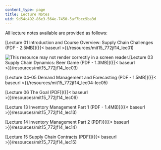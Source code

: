 ```yaml
---
content_type: page
title: Lecture Notes
uid: 9d54c492-86e3-564e-7450-5af7bcc9ba3d
---
```


All lecture notes available are provided as follows:

[Lecture 01 Introduction and Course Overview: Supply Chain Challenges (PDF - 2.5MB)]({{< baseurl >}}/resources/mit15_772jf14_lec01)

![This resource may not render correctly in a screen reader.](/images/inacessible.gif)[Lecture 03 Supply Chain Dynamics: Beer Game (PDF - 1.3MB)]({{< baseurl >}}/resources/mit15_772jf14_lec03)

[Lecture 04–05 Demand Management and Forecasting (PDF - 1.5MB)]({{< baseurl >}}/resources/mit15_772jf14_lec04-lec05)

[Lecture 06 The Goal (PDF)]({{< baseurl >}}/resources/mit15_772jf14_lec06)

[Lecture 13 Inventory Management Part 1 (PDF - 1.4MB)]({{< baseurl >}}/resources/mit15_772jf14_lec13)

[Lecture 14 Inventory Management Part 2 (PDF)]({{< baseurl >}}/resources/mit15_772jf14_lec14)

[Lecture 15 Supply Chain Contracts (PDF)]({{< baseurl >}}/resources/mit15_772jf14_lec15)